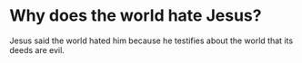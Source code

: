 # Why does the world hate Jesus?

Jesus said the world hated him because he testifies about the world that its deeds are evil.
